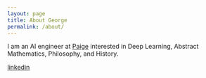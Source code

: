 ```yaml
---
layout: page
title: About George
permalink: /about/
---
```


I am an AI engineer at [Paige](https://paige.ai) interested in Deep Learning, Abstract Mathematics, Philosophy, and History.

[linkedin](https://www.linkedin.com/in/gshaikovski/)
